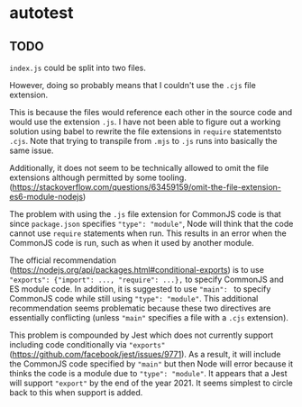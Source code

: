 # autotest

## TODO

`index.js` could be split into two files.

However, doing so probably means that I couldn't use the `.cjs` file extension.

This is because the files would reference each other in the source code and would use the extension `.js`. I have not been able
to figure out a working solution using babel to rewrite the file extensions in `require` statementsto `.cjs`. Note that trying to transpile from `.mjs` to `.js`
runs into basically the same issue.

Additionally, it does not seem to be technically allowed to omit the file extensions although permitted by some tooling. (https://stackoverflow.com/questions/63459159/omit-the-file-extension-es6-module-nodejs)

The problem with using the `.js` file extension for CommonJS code is that since `package.json` specifies `"type": "module"`, Node
will think that the code cannot use `require` statements when run. This results in an error when the CommonJS code is run, such as
when it used by another module.

The official recommendation (https://nodejs.org/api/packages.html#conditional-exports) is to use
`"exports": {"import": ..., "require": ...},` to specify CommonJS and ES module code. In addition, it is suggested to use `"main": ` to specify CommonJS
code while still using `"type": "module"`. This additional recommendation seems problematic because these two directives are essentially conflicting (unless `"main"`
specifies a file with a `.cjs` extension).

This problem is compounded by Jest which does not currently support including code conditionally via `"exports"` (https://github.com/facebook/jest/issues/9771).
As a result, it will include the CommonJS code specified by `"main"` but then Node will error because it thinks the code is a module due to `"type": "module"`.
It appears that a Jest will support `"export"` by the end of the year 2021. It seems simplest to circle back to this when support is added.
